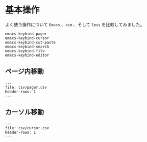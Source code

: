 # 基本操作

よく使う操作について ``Emacs`` 、``vim`` 、そして ``less`` を比較してみました。

```{toctree}
emacs-keybind-pager
emacs-keybind-cursor
emacs-keybind-cut-paste
emacs-keybind-search
emacs-keybind-file
emacs-keybind-editor
```

## ページ内移動

```{csv-table}
---
file: csv/pager.csv
header-rows: 1
---
```

## カーソル移動

```{csv-table}
---
file: csv/cursor.csv
header-rows: 1
---
```

